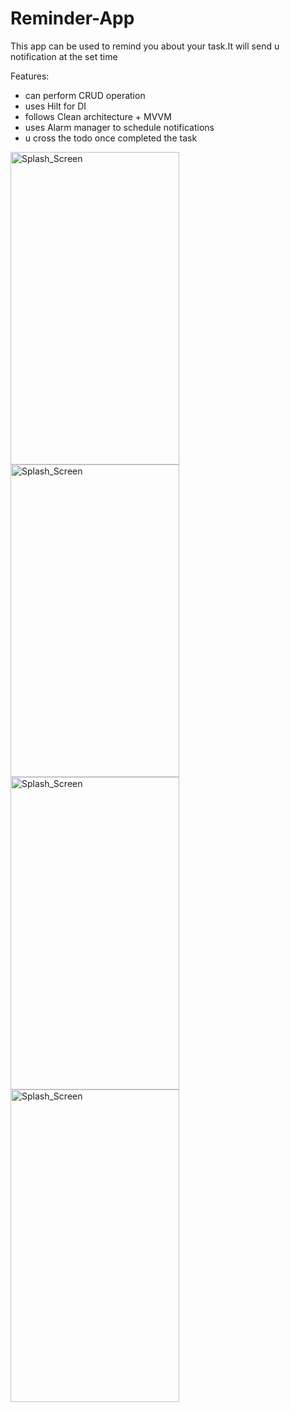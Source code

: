 # Reminder-App
This app can be used to remind you about your task.It will send u notification at the set time <br>

Features:<br>
- can perform CRUD operation
- uses Hilt for DI
- follows Clean architecture + MVVM
- uses Alarm manager to schedule notifications
- u cross the todo once completed the task

<img src="https://github.com/shalenMathew/Personal-Journal-App/assets/119736953/8a73b3ca-5bf8-43f7-85e1-460046ff8e1b](https://github.com/shalenMathew/Reminder-App/blob/master/gallery/1.png" alt="Splash_Screen" width="270" height="500">

<img src="https://github.com/shalenMathew/Personal-Journal-App/assets/119736953/4640aba6-9e7a-4e58-a4f4-dd85656e315f" alt="Splash_Screen" width="270" height="500">

<img src="https://github.com/shalenMathew/Personal-Journal-App/assets/119736953/a28a8936-330b-48d6-8c99-5e28a4056caa" alt="Splash_Screen" width="270" height="500">

<img src="https://github.com/shalenMathew/Personal-Journal-App/assets/119736953/a58538b8-ada6-40dd-adc4-433304369dc0" alt="Splash_Screen" width="270" height="500">
